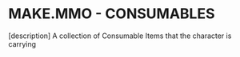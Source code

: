 # MAKE.MMO - CONSUMABLES

[description]
A collection of Consumable Items that the character is carrying
